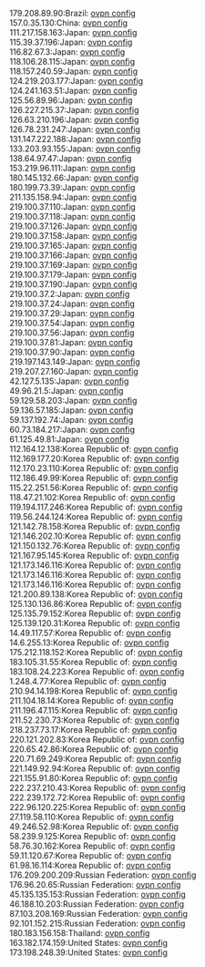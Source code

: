179.208.89.90:Brazil: [ovpn config](vpn/179_208_89_90.ovpn)  
157.0.35.130:China: [ovpn config](vpn/157_0_35_130.ovpn)  
111.217.158.163:Japan: [ovpn config](vpn/111_217_158_163.ovpn)  
115.39.37.196:Japan: [ovpn config](vpn/115_39_37_196.ovpn)  
116.82.67.3:Japan: [ovpn config](vpn/116_82_67_3.ovpn)  
118.106.28.115:Japan: [ovpn config](vpn/118_106_28_115.ovpn)  
118.157.240.59:Japan: [ovpn config](vpn/118_157_240_59.ovpn)  
124.219.203.177:Japan: [ovpn config](vpn/124_219_203_177.ovpn)  
124.241.163.51:Japan: [ovpn config](vpn/124_241_163_51.ovpn)  
125.56.89.96:Japan: [ovpn config](vpn/125_56_89_96.ovpn)  
126.227.215.37:Japan: [ovpn config](vpn/126_227_215_37.ovpn)  
126.63.210.196:Japan: [ovpn config](vpn/126_63_210_196.ovpn)  
126.78.231.247:Japan: [ovpn config](vpn/126_78_231_247.ovpn)  
131.147.222.188:Japan: [ovpn config](vpn/131_147_222_188.ovpn)  
133.203.93.155:Japan: [ovpn config](vpn/133_203_93_155.ovpn)  
138.64.97.47:Japan: [ovpn config](vpn/138_64_97_47.ovpn)  
153.219.96.111:Japan: [ovpn config](vpn/153_219_96_111.ovpn)  
180.145.132.66:Japan: [ovpn config](vpn/180_145_132_66.ovpn)  
180.199.73.39:Japan: [ovpn config](vpn/180_199_73_39.ovpn)  
211.135.158.94:Japan: [ovpn config](vpn/211_135_158_94.ovpn)  
219.100.37.110:Japan: [ovpn config](vpn/219_100_37_110.ovpn)  
219.100.37.118:Japan: [ovpn config](vpn/219_100_37_118.ovpn)  
219.100.37.126:Japan: [ovpn config](vpn/219_100_37_126.ovpn)  
219.100.37.158:Japan: [ovpn config](vpn/219_100_37_158.ovpn)  
219.100.37.165:Japan: [ovpn config](vpn/219_100_37_165.ovpn)  
219.100.37.166:Japan: [ovpn config](vpn/219_100_37_166.ovpn)  
219.100.37.169:Japan: [ovpn config](vpn/219_100_37_169.ovpn)  
219.100.37.179:Japan: [ovpn config](vpn/219_100_37_179.ovpn)  
219.100.37.190:Japan: [ovpn config](vpn/219_100_37_190.ovpn)  
219.100.37.2:Japan: [ovpn config](vpn/219_100_37_2.ovpn)  
219.100.37.24:Japan: [ovpn config](vpn/219_100_37_24.ovpn)  
219.100.37.29:Japan: [ovpn config](vpn/219_100_37_29.ovpn)  
219.100.37.54:Japan: [ovpn config](vpn/219_100_37_54.ovpn)  
219.100.37.56:Japan: [ovpn config](vpn/219_100_37_56.ovpn)  
219.100.37.81:Japan: [ovpn config](vpn/219_100_37_81.ovpn)  
219.100.37.90:Japan: [ovpn config](vpn/219_100_37_90.ovpn)  
219.197.143.149:Japan: [ovpn config](vpn/219_197_143_149.ovpn)  
219.207.27.160:Japan: [ovpn config](vpn/219_207_27_160.ovpn)  
42.127.5.135:Japan: [ovpn config](vpn/42_127_5_135.ovpn)  
49.96.21.5:Japan: [ovpn config](vpn/49_96_21_5.ovpn)  
59.129.58.203:Japan: [ovpn config](vpn/59_129_58_203.ovpn)  
59.136.57.185:Japan: [ovpn config](vpn/59_136_57_185.ovpn)  
59.137.192.74:Japan: [ovpn config](vpn/59_137_192_74.ovpn)  
60.73.184.217:Japan: [ovpn config](vpn/60_73_184_217.ovpn)  
61.125.49.81:Japan: [ovpn config](vpn/61_125_49_81.ovpn)  
112.164.12.138:Korea Republic of: [ovpn config](vpn/112_164_12_138.ovpn)  
112.169.177.20:Korea Republic of: [ovpn config](vpn/112_169_177_20.ovpn)  
112.170.23.110:Korea Republic of: [ovpn config](vpn/112_170_23_110.ovpn)  
112.186.49.99:Korea Republic of: [ovpn config](vpn/112_186_49_99.ovpn)  
115.22.251.56:Korea Republic of: [ovpn config](vpn/115_22_251_56.ovpn)  
118.47.21.102:Korea Republic of: [ovpn config](vpn/118_47_21_102.ovpn)  
119.194.117.246:Korea Republic of: [ovpn config](vpn/119_194_117_246.ovpn)  
119.56.244.124:Korea Republic of: [ovpn config](vpn/119_56_244_124.ovpn)  
121.142.78.158:Korea Republic of: [ovpn config](vpn/121_142_78_158.ovpn)  
121.146.202.10:Korea Republic of: [ovpn config](vpn/121_146_202_10.ovpn)  
121.150.132.76:Korea Republic of: [ovpn config](vpn/121_150_132_76.ovpn)  
121.167.95.145:Korea Republic of: [ovpn config](vpn/121_167_95_145.ovpn)  
121.173.146.116:Korea Republic of: [ovpn config](vpn/121_173_146_116.ovpn)  
121.173.146.116:Korea Republic of: [ovpn config](vpn/121_173_146_116.ovpn)  
121.173.146.116:Korea Republic of: [ovpn config](vpn/121_173_146_116.ovpn)  
121.200.89.138:Korea Republic of: [ovpn config](vpn/121_200_89_138.ovpn)  
125.130.136.86:Korea Republic of: [ovpn config](vpn/125_130_136_86.ovpn)  
125.135.79.152:Korea Republic of: [ovpn config](vpn/125_135_79_152.ovpn)  
125.139.120.31:Korea Republic of: [ovpn config](vpn/125_139_120_31.ovpn)  
14.49.117.57:Korea Republic of: [ovpn config](vpn/14_49_117_57.ovpn)  
14.6.255.13:Korea Republic of: [ovpn config](vpn/14_6_255_13.ovpn)  
175.212.118.152:Korea Republic of: [ovpn config](vpn/175_212_118_152.ovpn)  
183.105.31.55:Korea Republic of: [ovpn config](vpn/183_105_31_55.ovpn)  
183.108.24.223:Korea Republic of: [ovpn config](vpn/183_108_24_223.ovpn)  
1.248.4.77:Korea Republic of: [ovpn config](vpn/1_248_4_77.ovpn)  
210.94.14.198:Korea Republic of: [ovpn config](vpn/210_94_14_198.ovpn)  
211.104.18.14:Korea Republic of: [ovpn config](vpn/211_104_18_14.ovpn)  
211.196.47.115:Korea Republic of: [ovpn config](vpn/211_196_47_115.ovpn)  
211.52.230.73:Korea Republic of: [ovpn config](vpn/211_52_230_73.ovpn)  
218.237.73.17:Korea Republic of: [ovpn config](vpn/218_237_73_17.ovpn)  
220.121.202.83:Korea Republic of: [ovpn config](vpn/220_121_202_83.ovpn)  
220.65.42.86:Korea Republic of: [ovpn config](vpn/220_65_42_86.ovpn)  
220.71.69.249:Korea Republic of: [ovpn config](vpn/220_71_69_249.ovpn)  
221.149.92.94:Korea Republic of: [ovpn config](vpn/221_149_92_94.ovpn)  
221.155.91.80:Korea Republic of: [ovpn config](vpn/221_155_91_80.ovpn)  
222.237.210.43:Korea Republic of: [ovpn config](vpn/222_237_210_43.ovpn)  
222.239.172.72:Korea Republic of: [ovpn config](vpn/222_239_172_72.ovpn)  
222.96.120.225:Korea Republic of: [ovpn config](vpn/222_96_120_225.ovpn)  
27.119.58.110:Korea Republic of: [ovpn config](vpn/27_119_58_110.ovpn)  
49.246.52.98:Korea Republic of: [ovpn config](vpn/49_246_52_98.ovpn)  
58.239.9.125:Korea Republic of: [ovpn config](vpn/58_239_9_125.ovpn)  
58.76.30.162:Korea Republic of: [ovpn config](vpn/58_76_30_162.ovpn)  
59.11.120.67:Korea Republic of: [ovpn config](vpn/59_11_120_67.ovpn)  
61.98.16.114:Korea Republic of: [ovpn config](vpn/61_98_16_114.ovpn)  
176.209.200.209:Russian Federation: [ovpn config](vpn/176_209_200_209.ovpn)  
176.96.20.65:Russian Federation: [ovpn config](vpn/176_96_20_65.ovpn)  
45.135.135.153:Russian Federation: [ovpn config](vpn/45_135_135_153.ovpn)  
46.188.10.203:Russian Federation: [ovpn config](vpn/46_188_10_203.ovpn)  
87.103.208.169:Russian Federation: [ovpn config](vpn/87_103_208_169.ovpn)  
92.101.152.215:Russian Federation: [ovpn config](vpn/92_101_152_215.ovpn)  
180.183.156.158:Thailand: [ovpn config](vpn/180_183_156_158.ovpn)  
163.182.174.159:United States: [ovpn config](vpn/163_182_174_159.ovpn)  
173.198.248.39:United States: [ovpn config](vpn/173_198_248_39.ovpn)  
